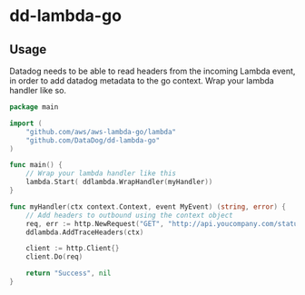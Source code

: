 # dd-lambda-go

## Usage

Datadog needs to be able to read headers from the incoming Lambda event, in order to add datadog metadata to the go context.
Wrap your lambda handler like so.

```go
package main

import (
	"github.com/aws/aws-lambda-go/lambda"
	"github.com/DataDog/dd-lambda-go"
)

func main() {
	// Wrap your lambda handler like this
    lambda.Start( ddlambda.WrapHandler(myHandler))
}

func myHandler(ctx context.Context, event MyEvent) (string, error) {
	// Add headers to outbound using the context object
	req, err := http.NewRequest("GET", "http://api.youcompany.com/status")
	ddlambda.AddTraceHeaders(ctx)

	client := http.Client{}
	client.Do(req)

	return "Success", nil
}
```